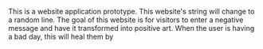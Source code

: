 This is a website application prototype. This website's string will change to a random line. The goal of this website is for visitors to enter a negative message and have it transformed into positive art. When the user is having a bad day, this will heal them by 